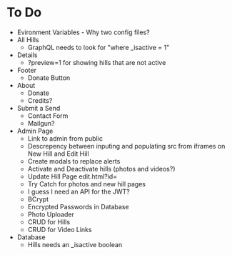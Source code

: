 # To Do
- Evironment Variables - Why two config files?
- All Hills
    - GraphQL needs to look for "where _isactive = 1"
- Details
    - ?preview=1 for showing hills that are not active
- Footer
    - Donate Button
- About
    - Donate
    - Credits?
- Submit a Send
    - Contact Form
    - Mailgun?
- Admin Page
    - Link to admin from public
    - Descrepency between inputing and populating src from iframes on New Hill and Edit Hill
    - Create modals to replace alerts
    - Activate and Deactivate hills (photos and videos?)
    - Update Hill Page edit.html?id=
    - Try Catch for photos and new hill pages
    - I guess I need an API for the JWT?
    - BCrypt
    - Encrypted Passwords in Database
    - Photo Uploader
    - CRUD for Hills
    - CRUD for Video Links
- Database
    - Hills needs an _isactive boolean